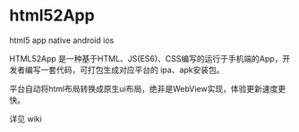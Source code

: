 # html52App
html5 app native android ios

HTML52App 是一种基于HTML、JS(ES6)、CSS编写的运行于手机端的App，开发者编写一套代码，可打包生成对应平台的 ipa、apk安装包。

平台自动将html布局转换成原生ui布局，绝非是WebView实现，体验更新速度更快。


详见 wiki
